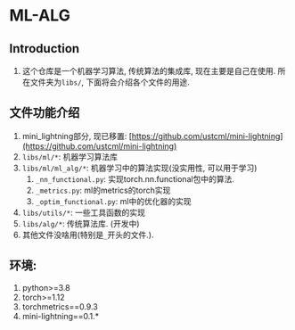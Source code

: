 # ML-ALG


## Introduction
1. 这个仓库是一个机器学习算法, 传统算法的集成库, 现在主要是自己在使用. 所在文件夹为`libs/`, 下面将会介绍各个文件的用途.



## 文件功能介绍
1. mini_lightning部分, 现已移置: [https://github.com/ustcml/mini-lightning](https://github.com/ustcml/mini-lightning)
2. `libs/ml/*`: 机器学习算法库
3. `libs/ml/ml_alg/*`: 机器学习中的算法实现(没实用性, 可以用于学习)
   1. `_nn_functional.py`: 实现torch.nn.functional包中的算法.
   2. `_metrics.py`: ml的metrics的torch实现
   3. `_optim_functional.py`: ml中的优化器的实现
4. `libs/utils/*`: 一些工具函数的实现
5. `libs/alg/*`: 传统算法库. (开发中)
6. 其他文件没啥用(特别是`_`开头的文件.). 



## 环境:
1. python>=3.8
2. torch>=1.12
3. torchmetrics==0.9.3
4. mini-lightning==0.1.*

